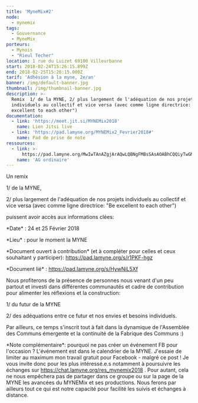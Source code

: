 ```yaml
---
title: 'MyneMix#2'
node:
  - mynemix
tags:
  - Gouvernance
  - MyneMix
porteurs:
  - Mynois
  - "Rieul Techer"
location: 1 rue du Luizet 69100 Villeurbanne
start: 2018-02-24T15:26:15.899Z
end: 2018-02-25T15:26:15.000Z
tarif: 'Adhésion à la myne, 2e/an'
banner: /img/default-banner.jpg
thumbnail: /img/thumbnail-banner.jpg
description: >-
  Remix  1/ de la MYNE, 2/ plus largement de l'adéquation de nos projets
  individuels au collectif et vice versa (avec comme ligne directrice: "Be
  excellent to each other")
documentation:
  - link: 'https://meet.jit.si/MYNEMix2018'
    name: Lien Jitsi live
  - link: 'https://pad.lamyne.org/MYNEMix2_Fevrier2018#'
    name: Pad de prise de note
ressources:
  - link: >-
      https://pad.lamyne.org/MwIwTAnAZgjArAQwLQBNgFMBsSAsAOABhCQQiyTwGMB2GECGaveBIA==#
    name: 'AG ordinaire'
---
```

Un remix

1/ de la MYNE,

2/ plus largement de l'adéquation de nos projets individuels au collectif et vice versa (avec comme ligne directrice: "Be excellent to each other")

puissent avoir accès aux informations clées:

\*Date\* : 24 et 25 Février 2018

\*Lieu\* : pour le moment la MYNE

\*Document ouvert à contribution\* (et à compléter pour celles et ceux souhaitant y participer): https://pad.lamyne.org/s/r1PKF-hgz

\*Document lié\* : https://pad.lamyne.org/s/HywNiL5Xf

Nous profiterons de la présence de personnes nous venant d'un peu partout et investi dans différentes communautés et cadre de contribution pour alimenter les réflexions et la construction:

1/ du futur de la MYNE

2/ des adéquations entre ce futur et nos envies et besoins individuels.

Par ailleurs, ce temps s'inscrit tout à fait dans la dynamique de l'Assemblée des Communs émergente et la continuité de la Fabrique des Communs :)

\*Note complémentaire\*: pourquoi ne pas créer un événement FB pour l'occasion ? L'événement est dans le calendrier de la MYNE. J'essaie de limiter au maximum mon travail gratuit pour Facebook - malgré ce post ! Je vous invite donc pour les plus intéressé.e.s notamment à poursuivre les échanges sur https://chat.lamyne.org/res_mynemix2018 . Pour autant, cela ne nous empêchera pas de partager dans ce groupe ou sur la page de la MYNE les avancées du MYNEMix et ses productions. Nous ferons par ailleurs tout ce qui est notre capacité pour facilité les suivis et échanges à distance.
